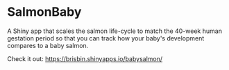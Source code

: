 # SalmonBaby

A Shiny app that scales the salmon life-cycle to match the 40-week human gestation period so that you can track how your baby's development compares to a baby salmon.

Check it out: https://brisbin.shinyapps.io/babysalmon/
